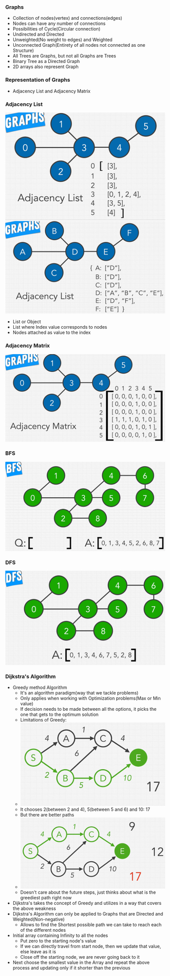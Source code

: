 ### Graphs

* Collection of nodes(vertex) and connections(edges)
* Nodes can have any number of connections
* Possibilities of Cycle(Circular connection)
* Undirected and Directed
* Unweighted(No weight to edges) and Weighted
* Unconnected Graph(Entirety of all nodes not connected as one Structure)
* All Trees are Graphs, but not all Graphs are Trees
* Binary Tree as a Directed Graph
* 2D arrays also represent Graph

### Representation of Graphs

* Adjacency List and Adjacency Matrix

### Adjacency List

![al](../img/al.png)
![al2](../img/al2.png)
* List or Object 
* List where Index value corresponds to nodes
* Nodes attached as value to the index

### Adjacency Matrix

![am](../img/am.png)

### BFS

![bfsGraph](../img/bfsGraph.png)

### DFS

![dfsGraph](../img/dfsAL.png)

### Dijkstra's Algorithm

* Greedy method Algorithm
  * It's an algorithm paradigm(way that we tackle problems)
  * Only applies when working with Optimization problems(Max or Min value)
  * If decision needs to be made between all the options, it picks the one that gets to the optimum solution
  * Limitations of Greedy:
  * ![glim](../img/glim.png)
  * It chooses 2(between 2 and 4), 5(between 5 and 6) and 10: 17
  * But there are better paths
  * ![glim2](../img/glim2.png)
  * Doesn't care about the future steps, just thinks about what is the greediest path right now
* Dijkstra's takes the concept of Greedy and utilizes in a way that covers the above weakness
* Dijkstra's Algorithm can only be applied to Graphs that are Directed and Weighted(Non-negative)
  * Allows to find the Shortest possible path we can take to reach each of the different nodes
* Initial array containing Infinity to all the nodes
  * Put zero to the starting node's value
  * If we can directly travel from start node, then we update that value, else leave as it is
  * Close off the starting node, we are never going back to it
* Next choose the smallest value in the Array and repeat the above process and updating only if it shorter than the previous
